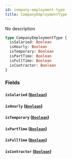 ```yaml
---
id: company-employment-type
title: CompanyEmploymentType
---
```


No description

```graphql
type CompanyEmploymentType {
  isSalaried: Boolean
  isHourly: Boolean
  isTemporary: Boolean
  isPartTime: Boolean
  isFullTime: Boolean
  isContractor: Boolean
}
```

### Fields

#### `isSalaried` ([`Boolean`](docs/partners/truework/scalars/boolean.md))

#### `isHourly` ([`Boolean`](docs/partners/truework/scalars/boolean.md))

#### `isTemporary` ([`Boolean`](docs/partners/truework/scalars/boolean.md))

#### `isPartTime` ([`Boolean`](docs/partners/truework/scalars/boolean.md))

#### `isFullTime` ([`Boolean`](docs/partners/truework/scalars/boolean.md))

#### `isContractor` ([`Boolean`](docs/partners/truework/scalars/boolean.md))
